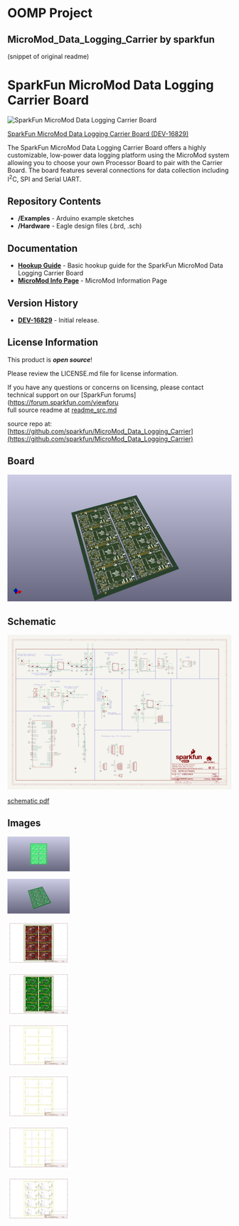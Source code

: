 # OOMP Project  
## MicroMod_Data_Logging_Carrier  by sparkfun  
  
(snippet of original readme)  
  
SparkFun MicroMod Data Logging Carrier Board  
========================================  
  
![SparkFun MicroMod Data Logging Carrier Board](https://cdn.sparkfun.com/assets/parts/1/5/7/5/0/16829-SparkFun_MicroMod_Data_Logging_Carrier_Board-01A.jpg)  
  
[SparkFun MicroMod Data Logging Carrier Board (DEV-16829)](https://www.sparkfun.com/products/16829)  
  
The SparkFun MicroMod Data Logging Carrier Board offers a highly customizable, low-power data logging platform using the MicroMod system allowing you to choose your own Processor Board to pair with the Carrier Board. The board features several connections for data collection including I<sup>2</sup>C, SPI and Serial UART.  
  
Repository Contents  
-------------------  
  
* **/Examples** - Arduino example sketches  
* **/Hardware** - Eagle design files (.brd, .sch)  
  
Documentation  
--------------  
* **[Hookup Guide](https://learn.sparkfun.com/tutorials/micromod-data-logging-carrier-board-hookup-guide)** - Basic hookup guide for the SparkFun MicroMod Data Logging Carrier Board  
* **[MicroMod Info Page](https://ww.sparkfun.com/micromod)** - MicroMod Information Page  
  
Version History  
---------------  
* **[DEV-16829](https://www.sparkfun.com/products/16829)** - Initial release.  
  
License Information  
-------------------  
  
This product is _**open source**_!   
  
Please review the LICENSE.md file for license information.   
  
If you have any questions or concerns on licensing, please contact technical support on our [SparkFun forums](https://forum.sparkfun.com/viewforu  
  full source readme at [readme_src.md](readme_src.md)  
  
source repo at: [https://github.com/sparkfun/MicroMod_Data_Logging_Carrier](https://github.com/sparkfun/MicroMod_Data_Logging_Carrier)  
## Board  
  
[![working_3d.png](working_3d_600.png)](working_3d.png)  
## Schematic  
  
[![working_schematic.png](working_schematic_600.png)](working_schematic.png)  
  
[schematic pdf](working_schematic.pdf)  
## Images  
  
[![working_3D_bottom.png](working_3D_bottom_140.png)](working_3D_bottom.png)  
  
[![working_3D_top.png](working_3D_top_140.png)](working_3D_top.png)  
  
[![working_assembly_page_01.png](working_assembly_page_01_140.png)](working_assembly_page_01.png)  
  
[![working_assembly_page_02.png](working_assembly_page_02_140.png)](working_assembly_page_02.png)  
  
[![working_assembly_page_03.png](working_assembly_page_03_140.png)](working_assembly_page_03.png)  
  
[![working_assembly_page_04.png](working_assembly_page_04_140.png)](working_assembly_page_04.png)  
  
[![working_assembly_page_05.png](working_assembly_page_05_140.png)](working_assembly_page_05.png)  
  
[![working_assembly_page_06.png](working_assembly_page_06_140.png)](working_assembly_page_06.png)  
